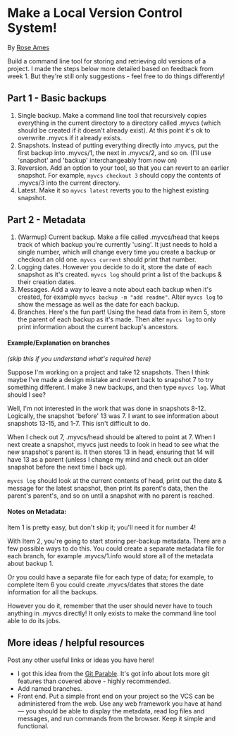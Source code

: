 # Make a Local Version Control System!

By [Rose Ames](https://github.com/rose)

Build a command line tool for storing and retrieving old versions of a project.  I made the steps below more detailed based on feedback from week 1.  But they're still only suggestions - feel free to do things differently!

## Part 1 - Basic backups
1. Single backup.  Make a command line tool that recursively copies everything in the current directory to a directory called .myvcs (which should be created if it doesn't already exist).  At this point it's ok to overwrite .myvcs if it already exists.
2. Snapshots.  Instead of putting everything directly into .myvcs, put the first backup into .myvcs/1, the next in .myvcs/2, and so on.  (I'll use 'snapshot' and 'backup' interchangeably from now on)
3. Reversion.  Add an option to your tool, so that you can revert to an earlier snapshot.  For example, `myvcs checkout 3` should copy the contents of .myvcs/3 into the current directory.
4. Latest.  Make it so `myvcs latest` reverts you to the highest existing snapshot.


## Part 2 - Metadata
1. (Warmup)  Current backup.  Make a file called .myvcs/head that keeps track of which backup you're currently 'using'.  It just needs to hold a single number, which will change every time you create a backup or checkout an old one.  `myvcs current` should print that number.
2. Logging dates.  However you decide to do it, store the date of each snapshot as it's created. `myvcs log` should print a list of the backups & their creation dates.
3. Messages.  Add a way to leave a note about each backup when it's created, for example `myvcs backup -m "add readme"`.  Alter `myvcs log` to show the message as well as the date for each backup.
4. Branches.  Here's the fun part!  Using the head data from in item 5, store the parent of each backup as it's made.  Then alter `myvcs log` to only print information about the current backup's ancestors.

#### Example/Explanation on branches
*(skip this if you understand what's required here)*

Suppose I'm working on a project and take 12 snapshots.  Then I think maybe I've made a design mistake and revert back to snapshot 7 to try something different.  I make 3 new backups, and then type `myvcs log`.  What should I see?

Well,  I'm not interested in the work that was done in snapshots 8-12.  Logically, the snapshot 'before' 13 was 7.  I want to see information about snapshots 13-15, and 1-7.  This isn't difficult to do.

When I check out 7, .myvcs/head should be altered to point at 7.  When I next create a snapshot, myvcs just needs to look in head to see what the new snapshot's parent is.  It then stores 13 in head, ensuring that 14 will have 13 as a parent (unless I change my mind and check out an older snapshot before the next time I back up).

`myvcs log`  should look at the current contents of head, print out the date &  message for the latest snapshot, then print its parent's data, then the parent's parent's, and so on until a snapshot with no parent is reached.


#### Notes on Metadata:

Item 1 is pretty easy, but don't skip it; you'll need it for number 4!

With Item 2, you're going to start storing per-backup metadata.  There are a few possible ways to do this.  You could create a separate metadata file for each branch, for example .myvcs/1.info would store all of the metadata about backup 1.

Or you could have a separate file for each type of data; for example, to complete Item 6 you could create .myvcs/dates that stores the date information for all the backups.

However you do it, remember that the user should never have to touch anything in .myvcs directly!  It only exists to make the command line tool able to do its jobs.


## More ideas / helpful resources
Post any other useful links or ideas you have here!
* I got this idea from the [Git Parable](http://tom.preston-werner.com/2009/05/19/the-git-parable.html).  It's got info about lots more git features than covered above - highly recommended.
* Add named branches.
* Front end. Put a simple front end on your project so the VCS can be administered from the web. Use any web framework you have at hand — you should be able to display the metadata, read log files and messages, and run commands from the browser. Keep it simple and functional.